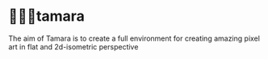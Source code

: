# 👩🏻‍🎨tamara
The aim of Tamara is to create a full environment for creating amazing pixel art in flat and 2d-isometric perspective

